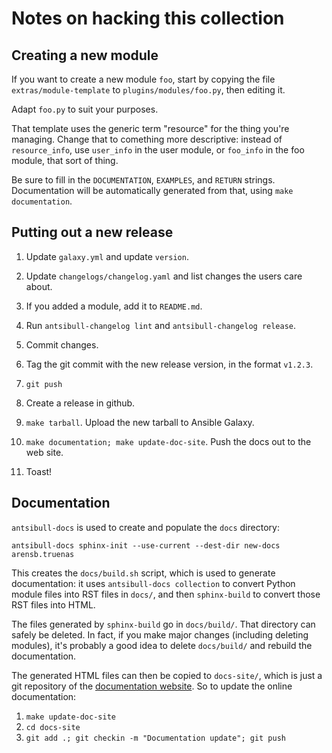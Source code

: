 # Notes on hacking this collection

## Creating a new module

If you want to create a new module `foo`, start by copying the file
`extras/module-template` to `plugins/modules/foo.py`, then editing it.

Adapt `foo.py` to suit your purposes.

That template uses the generic term "resource" for the thing you're
managing. Change that to comething more descriptive: instead of
`resource_info`, use `user_info` in the user module, or `foo_info` in
the foo module, that sort of thing.

Be sure to fill in the `DOCUMENTATION`, `EXAMPLES`, and `RETURN`
strings. Documentation will be automatically generated from that,
using `make documentation`.

## Putting out a new release

1. Update `galaxy.yml` and update `version`.

1. Update `changelogs/changelog.yaml` and list changes the users care
about.

1. If you added a module, add it to `README.md`.

1. Run `antsibull-changelog lint` and `antsibull-changelog release`.

1. Commit changes.

1. Tag the git commit with the new release version, in the format
`v1.2.3`.

1. `git push`

1. Create a release in github.

1. `make tarball`. Upload the new tarball to Ansible Galaxy.

1. `make documentation; make update-doc-site`. Push the docs out to the
web site.

1. Toast!

## Documentation

`antsibull-docs` is used to create and populate the `docs` directory:

    antsibull-docs sphinx-init --use-current --dest-dir new-docs arensb.truenas

This creates the `docs/build.sh` script, which is used to generate
documentation: it uses `antsibull-docs collection` to convert Python
module files into RST files in `docs/`, and then `sphinx-build` to
convert those RST files into HTML.

The files generated by `sphinx-build` go in `docs/build/`. That
directory can safely be deleted. In fact, if you make major changes
(including deleting modules), it's probably a good idea to delete
`docs/build/` and rebuild the documentation.

The generated HTML files can then be copied to `docs-site/`, which is
just a git repository of the
[documentation website](https://arensb.github.io/truenas/index.html).
So to update the online documentation:

1. `make update-doc-site`
2. `cd docs-site`
3. `git add .; git checkin -m "Documentation update"; git push`
